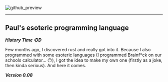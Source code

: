 ![github_preview](https://user-images.githubusercontent.com/79471967/183104034-0afc44fc-163e-4486-baad-b387b06d7b76.png)

<hr>

<h2>Paul's esoteric programming language</h2>

**_History Time :DD_**

Few months ago, I discovered rust and really got into it. Because I also programmed with some esoteric languages (I programmed Brainf\*ck on our schools calculator... 😶), I got the idea to make my own one (firstly as a joke, then kinda serious). And here it comes.

**_Version 0.08_**
